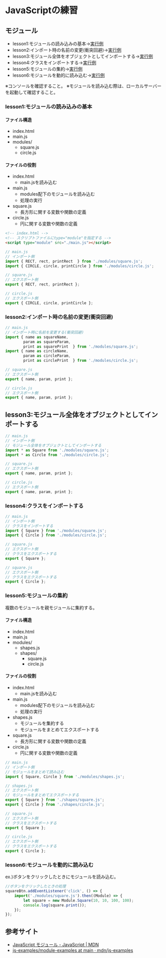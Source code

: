 # JavaScriptの練習

## モジュール

- lesson1:モジュールの読み込みの基本→[実行例](https://nooneknows2020.github.io/js-lesson/module/lesson1/)
- lesson2:インポート時の名前の変更(衝突回避)→[実行例](https://nooneknows2020.github.io/js-lesson/module/lesson2/)
- lesson3:モジュール全体をオブジェクトとしてインポートする→[実行例](https://nooneknows2020.github.io/js-lesson/module/lesson3/)
- lesson4:クラスをインポートする→[実行例](https://nooneknows2020.github.io/js-lesson/module/lesson4/)
- lesson5:モジュールの集約→[実行例](https://nooneknows2020.github.io/js-lesson/module/lesson5/)
- lesson6:モジュールを動的に読み込む→[実行例](https://nooneknows2020.github.io/js-lesson/module/lesson6/)

※コンソールを確認すること。
※モジュールを読み込む際は、ローカルサーバーを起動して確認すること。

### lesson1:モジュールの読み込みの基本

#### ファイル構造

- index.html
- main.js
- modules/
    - square.js
    - circle.js

#### ファイルの役割

- index.html
    - main.jsを読み込む
- main.js
    - modules配下のモジュールを読み込む
    - 処理の実行
- square.js
    - 長方形に関する変数や関数の定義
- circle.js
    - 円に関する変数や関数の定義

```html
<!-- index.html -->
<!-- スクリプトファイルにtype="module"を指定する -->
<script type="module" src="./main.js"></script>
```

```javascript
// main.js
// インポート側
import { RECT, rect, printRect  } from './modules/square.js';
import { CIRCLE, circle, printCircle } from './modules/circle.js';
```

```javascript
// square.js
// エクスポート側
export { RECT, rect, printRect };
```

```javascript
// circle.js
// エクスポート側
export { CIRCLE, circle, printCircle };
```

### lesson2:インポート時の名前の変更(衝突回避)

```javascript
// main.js
// インポート時に名前を変更する(衝突回避)
import { name as squareName,
        param as squareParam,
        print as squarePrint  } from './modules/square.js';
import { name as circleName,
        param as circleParam,
        print as circlePrint  } from './modules/circle.js';
```

```javascript
// square.js
// エクスポート側
export { name, param, print };
```

```javascript
// circle.js
// エクスポート側
export { name, param, print };
```

## lesson3:モジュール全体をオブジェクトとしてインポートする

```javascript
// main.js
// インポート側
// モジュール全体をオブジェクトとしてインポートする
import * as Square from './modules/square.js';
import * as Circle from './modules/circle.js';
```

```javascript
// square.js
// エクスポート側
export { name, param, print };
```

```javascript
// circle.js
// エクスポート側
export { name, param, print };
```

### lesson4:クラスをインポートする

```javascript
// main.js
// インポート側
// クラスをインポートする
import { Square } from './modules/square.js';
import { Circle } from './modules/circle.js';
```

```javascript
// square.js
// エクスポート側
// クラスをエクスポートする
export { Square };
```

```javascript
// square.js
// エクスポート側
// クラスをエクスポートする
export { Circle };
```

### lesson5:モジュールの集約

複数のモジュールを親モジュールに集約する。

#### ファイル構造

- index.html
- main.js
- modules/
    - shapes.js
    - shapes/
        - square.js
        - circle.js

#### ファイルの役割

- index.html
    - main.jsを読み込む
- main.js
    - modules配下のモジュールを読み込む
    - 処理の実行
- shapes.js
    - モジュールを集約する
    - モジュールをまとめてエクスポートする
- square.js
    - 長方形に関する変数や関数の定義
- circle.js
    - 円に関する変数や関数の定義

```javascript
// main.js
// インポート側
// モジュールをまとめて読み込む
import { Square, Circle } from './modules/shapes.js';
```

```javascript
// shapes.js
// エクスポート側
// モジュールをまとめてエクスポートする
export { Square } from './shapes/square.js';
export { Circle } from './shapes/circle.js';
```

```javascript
// square.js
// エクスポート側
// クラスをエクスポートする
export { Square };
```

```javascript
// circle.js
// エクスポート側
// クラスをエクスポートする
export { Circle };
```

### lesson6:モジュールを動的に読み込む

ex.)ボタンをクリックしたときにモジュールを読み込む。

```javascript
//ボタンをクリックしたときの処理
squareBtn.addEventListener('click', () => {
    import('./modules/square.js').then((Module) => {
        let square = new Module.Square(10, 10, 100, 100);
        console.log(square.print());
    });
});
```

## 参考サイト

- [JavaScript モジュール - JavaScript | MDN](https://developer.mozilla.org/ja/docs/Web/JavaScript/Guide/Modules)
- [js-examples/module-examples at main · mdn/js-examples](https://github.com/mdn/js-examples/tree/main/module-examples)

